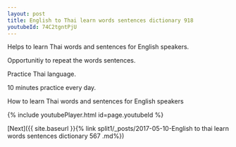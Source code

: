 ```yaml
---
layout: post
title: English to Thai learn words sentences dictionary 918 
youtubeId: 74C2tgntPjU
---
```

 
 
Helps to learn Thai words and sentences for English speakers.

Opportunitiy to repeat the words sentences. 

Practice Thai language. 
 
10 minutes practice every day. 
 
How to learn Thai words and sentences for English speakers 
 
{% include youtubePlayer.html id=page.youtubeId %}
 
 
[Next]({{ site.baseurl }}{% link  split1/_posts/2017-05-10-English to thai learn words sentences dictionary 567 .md%})
 
